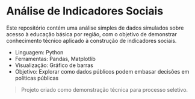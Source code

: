 # Análise de Indicadores Sociais

Este repositório contém uma análise simples de dados simulados sobre acesso à educação básica por região, com o objetivo de demonstrar conhecimento técnico aplicado à construção de indicadores sociais.

- Linguagem: Python
- Ferramentas: Pandas, Matplotlib
- Visualização: Gráfico de barras
- Objetivo: Explorar como dados públicos podem embasar decisões em políticas públicas

> Projeto criado como demonstração técnica para processo seletivo.
